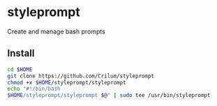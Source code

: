# styleprompt
Create and manage bash prompts

## Install
```bash
cd $HOME
git clone https://github.com/Crilum/styleprompt
chmod +x $HOME/styleprompt/styleprompt
echo "#!/bin/bash
$HOME/styleprompt/styleprompt $@" | sudo tee /usr/bin/styleprompt
```
